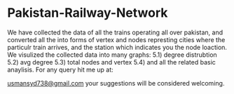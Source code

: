 # Pakistan-Railway-Network
We have collected the data of all the trains operating all over pakistan,
and converted all the into forms of vertex and nodes represting cities where the particulr train arrives,
and the station which indicates you the node loaction.
We visulized the collected data into many graphs:
5.1) degree distrubtion
5.2) avg degree
5.3) total nodes and vertex 
5.4) and all the related basic anaylisis.
For any query hit me up at:


usmansyd738@gmail.com
your suggestions will be considered welcoming.
